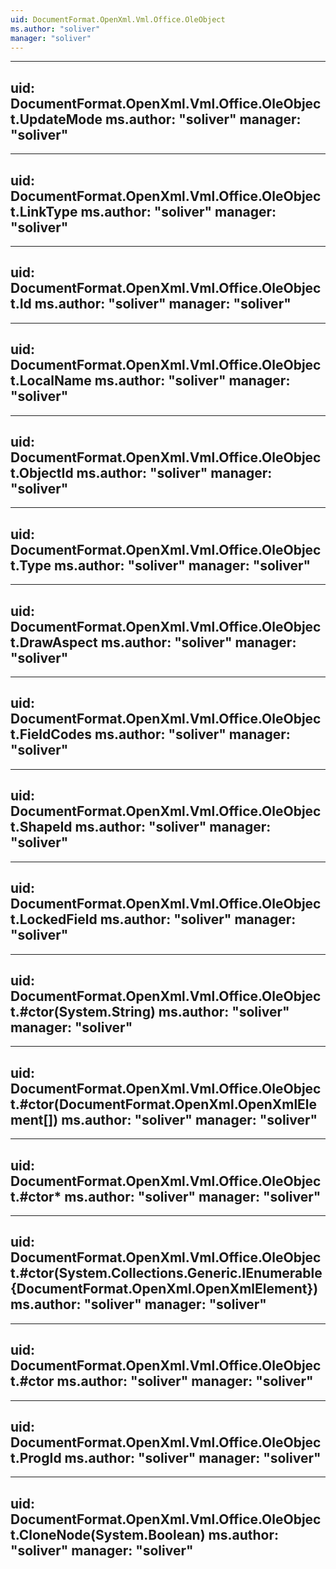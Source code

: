 ```yaml
---
uid: DocumentFormat.OpenXml.Vml.Office.OleObject
ms.author: "soliver"
manager: "soliver"
---
```


---
uid: DocumentFormat.OpenXml.Vml.Office.OleObject.UpdateMode
ms.author: "soliver"
manager: "soliver"
---

---
uid: DocumentFormat.OpenXml.Vml.Office.OleObject.LinkType
ms.author: "soliver"
manager: "soliver"
---

---
uid: DocumentFormat.OpenXml.Vml.Office.OleObject.Id
ms.author: "soliver"
manager: "soliver"
---

---
uid: DocumentFormat.OpenXml.Vml.Office.OleObject.LocalName
ms.author: "soliver"
manager: "soliver"
---

---
uid: DocumentFormat.OpenXml.Vml.Office.OleObject.ObjectId
ms.author: "soliver"
manager: "soliver"
---

---
uid: DocumentFormat.OpenXml.Vml.Office.OleObject.Type
ms.author: "soliver"
manager: "soliver"
---

---
uid: DocumentFormat.OpenXml.Vml.Office.OleObject.DrawAspect
ms.author: "soliver"
manager: "soliver"
---

---
uid: DocumentFormat.OpenXml.Vml.Office.OleObject.FieldCodes
ms.author: "soliver"
manager: "soliver"
---

---
uid: DocumentFormat.OpenXml.Vml.Office.OleObject.ShapeId
ms.author: "soliver"
manager: "soliver"
---

---
uid: DocumentFormat.OpenXml.Vml.Office.OleObject.LockedField
ms.author: "soliver"
manager: "soliver"
---

---
uid: DocumentFormat.OpenXml.Vml.Office.OleObject.#ctor(System.String)
ms.author: "soliver"
manager: "soliver"
---

---
uid: DocumentFormat.OpenXml.Vml.Office.OleObject.#ctor(DocumentFormat.OpenXml.OpenXmlElement[])
ms.author: "soliver"
manager: "soliver"
---

---
uid: DocumentFormat.OpenXml.Vml.Office.OleObject.#ctor*
ms.author: "soliver"
manager: "soliver"
---

---
uid: DocumentFormat.OpenXml.Vml.Office.OleObject.#ctor(System.Collections.Generic.IEnumerable{DocumentFormat.OpenXml.OpenXmlElement})
ms.author: "soliver"
manager: "soliver"
---

---
uid: DocumentFormat.OpenXml.Vml.Office.OleObject.#ctor
ms.author: "soliver"
manager: "soliver"
---

---
uid: DocumentFormat.OpenXml.Vml.Office.OleObject.ProgId
ms.author: "soliver"
manager: "soliver"
---

---
uid: DocumentFormat.OpenXml.Vml.Office.OleObject.CloneNode(System.Boolean)
ms.author: "soliver"
manager: "soliver"
---
